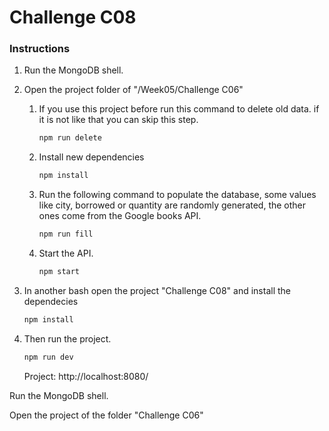# Challenge C08

### Instructions

1. Run the MongoDB shell.

2. Open the project folder of "/Week05/Challenge C06"

   1. If you use this project before run this command to delete old data. if it is not like that you can skip this step.

      ```bash
      npm run delete
      ```

   2. Install new dependencies

      ```bash
      npm install
      ```

   3. Run the following command to populate the database, some values like city, borrowed or quantity are randomly generated, the other ones come from the Google books API.

      ```bash
      npm run fill
      ```

   4. Start the API.

      ```bash
      npm start
      ```

3. In another bash open the project "Challenge C08" and install the dependecies

   ```bash
   npm install
   ```

4. Then run the project.

   ```bash
   npm run dev
   ```

   Project: http://localhost:8080/

Run the MongoDB shell.

Open the project of the folder "Challenge C06"

